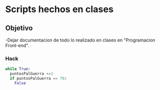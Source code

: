 # Scripts hechos en clases

## Objetivo

-Dejar documentacion de todo lo realizado en clases en "Programacion Front-end".


### Hack

```python
while True:
  puntosPalGuerra +=1
  if puntosPalGuerra == 70:
    False
```

